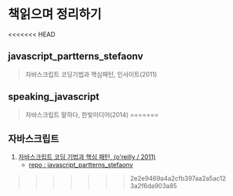 # 책읽으며 정리하기

<<<<<<< HEAD
## javascript_partterns_stefaonv
> 자바스크립트 코딩기법과 핵심패턴, 인사이트(2011)

## speaking_javascript
> 자바스크립트 말하다, 한빛미디어(2014)
=======
## 자바스크립트 
  1. [자바스크립트 코딩 기법과 핵심 패턴, (o'reilly / 2011)](http://www.yes24.com/24/goods/5871083)
     * [repo : javascript_partterns_stefaonv](https://github.com/hyuckgi/reading/tree/master/javascript_partterns_stefaonv)
>>>>>>> 2e2e9469a4a2cfb397aa2a5ac123a2f6da903a85
